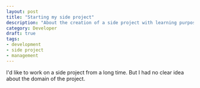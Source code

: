 ```yaml
---
layout: post
title: "Starting my side project"
description: "About the creation of a side project with learning purposes."
category: Developer
draft: true
tags:
- development
- side project
- management
---
```


I'd like to work on a side project from a long time. But I had no clear idea about the domain of the project.